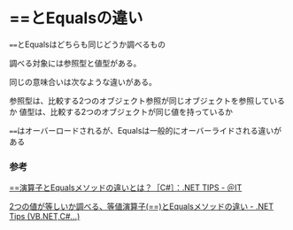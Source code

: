 # ==とEqualsの違い

`==`とEqualsはどちらも同じどうか調べるもの

調べる対象には参照型と値型がある。

同じの意味合いは次なような違いがある。

参照型は、比較する2つのオブジェクト参照が同じオブジェクトを参照しているか
値型は、比較する2つのオブジェクトが同じ値を持っているか


`==`はオーバーロードされるが、Equalsは一般的にオーバーライドされる違いがある

### 参考

[==演算子とEqualsメソッドの違いとは？［C\#］：\.NET TIPS \- ＠IT](https://www.atmarkit.co.jp/ait/articles/1802/28/news028.html)

[2つの値が等しいか調べる、等値演算子\(==\)とEqualsメソッドの違い \- \.NET Tips \(VB\.NET,C\#\.\.\.\)](https://dobon.net/vb/dotnet/beginner/equality.html)